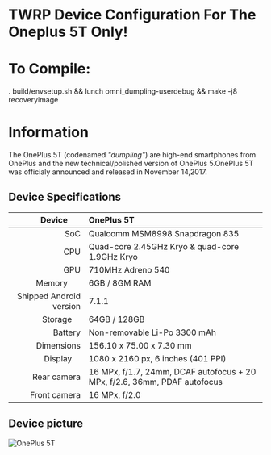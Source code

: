 # TWRP Device Configuration For The Oneplus 5T Only!

# To Compile:

. build/envsetup.sh && lunch omni_dumpling-userdebug && make -j8 recoveryimage

# Information
The OnePlus 5T (codenamed _"dumpling"_) are high-end smartphones from OnePlus and the new technical/polished version of OnePlus 5.OnePlus 5T was officialy announced and released in November 14,2017.

## Device Specifications

| Device       | OnePlus 5T                                      |
| -----------: | :---------------------------------------------- |
| SoC          | Qualcomm MSM8998 Snapdragon 835                 |
| CPU          | Quad-core 2.45GHz Kryo & quad-core 1.9GHz Kryo  |
| GPU          | 710MHz Adreno 540                               |
| Memory       | 6GB / 8GM RAM                                   |
| Shipped Android version | 7.1.1                                |
| Storage      | 64GB / 128GB                                    |
| Battery      | Non-removable Li-Po 3300 mAh                    |
| Dimensions   | 156.10 x 75.00 x 7.30 mm                        |
| Display      | 1080 x 2160 px, 6 inches (401 PPI)              |
| Rear camera  | 16 MPx, f/1.7, 24mm, DCAF autofocus + 20 MPx, f/2.6, 36mm, PDAF autofocus |
| Front camera | 16 MPx, f/2.0                                   |

## Device picture

![OnePlus 5T](https://uncrate.com/p/2017/11/oneplus-5t.jpg "OnePlus 5T in black")
